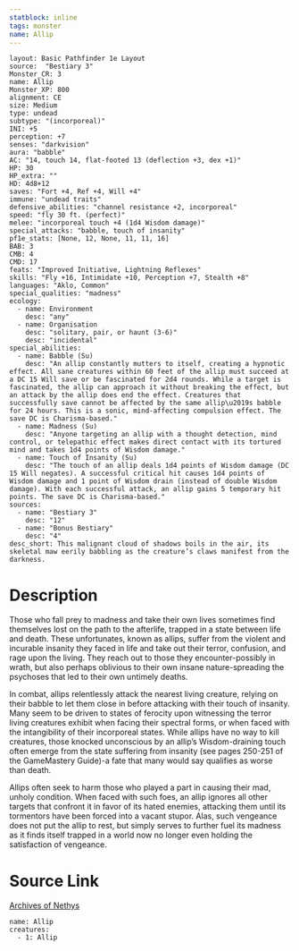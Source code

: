 ```yaml
---
statblock: inline
tags: monster
name: Allip
---
```

```statblock
layout: Basic Pathfinder 1e Layout
source:  "Bestiary 3"
Monster_CR: 3
name: Allip
Monster_XP: 800
alignment: CE
size: Medium
type: undead
subtype: "(incorporeal)"
INI: +5
perception: +7
senses: "darkvision"
aura: "babble"
AC: "14, touch 14, flat-footed 13 (deflection +3, dex +1)"
HP: 30
HP_extra: ""
HD: 4d8+12
saves: "Fort +4, Ref +4, Will +4"
immune: "undead traits"
defensive_abilities: "channel resistance +2, incorporeal"
speed: "fly 30 ft. (perfect)"
melee: "incorporeal touch +4 (1d4 Wisdom damage)"
special_attacks: "babble, touch of insanity"
pf1e_stats: [None, 12, None, 11, 11, 16]
BAB: 3
CMB: 4
CMD: 17
feats: "Improved Initiative, Lightning Reflexes"
skills: "Fly +16, Intimidate +10, Perception +7, Stealth +8"
languages: "Aklo, Common"
special_qualities: "madness"
ecology:
  - name: Environment
    desc: "any"
  - name: Organisation
    desc: "solitary, pair, or haunt (3-6)"
    desc: "incidental"
special_abilities:
  - name: Babble (Su)
    desc: "An allip constantly mutters to itself, creating a hypnotic effect. All sane creatures within 60 feet of the allip must succeed at a DC 15 Will save or be fascinated for 2d4 rounds. While a target is fascinated, the allip can approach it without breaking the effect, but an attack by the allip does end the effect. Creatures that successfully save cannot be affected by the same allip\u2019s babble for 24 hours. This is a sonic, mind-affecting compulsion effect. The save DC is Charisma-based."
  - name: Madness (Su)
    desc: "Anyone targeting an allip with a thought detection, mind control, or telepathic effect makes direct contact with its tortured mind and takes 1d4 points of Wisdom damage."
  - name: Touch of Insanity (Su)
    desc: "The touch of an allip deals 1d4 points of Wisdom damage (DC 15 Will negates). A successful critical hit causes 1d4 points of Wisdom damage and 1 point of Wisdom drain (instead of double Wisdom damage). With each successful attack, an allip gains 5 temporary hit points. The save DC is Charisma-based."
sources:
  - name: "Bestiary 3"
    desc: "12"
  - name: "Bonus Bestiary"
    desc: "4"
desc_short: This malignant cloud of shadows boils in the air, its skeletal maw eerily babbling as the creature’s claws manifest from the darkness.
```
# Description
Those who fall prey to madness and take their own lives sometimes find themselves lost on the path to the afterlife, trapped in a state between life and death. These unfortunates, known as allips, suffer from the violent and incurable insanity they faced in life and take out their terror, confusion, and rage upon the living. They reach out to those they encounter-possibly in wrath, but also perhaps oblivious to their own insane nature-spreading the psychoses that led to their own untimely deaths.

In combat, allips relentlessly attack the nearest living creature, relying on their babble to let them close in before attacking with their touch of insanity. Many seem to be driven to states of ferocity upon witnessing the terror living creatures exhibit when facing their spectral forms, or when faced with the intangibility of their incorporeal states. While allips have no way to kill creatures, those knocked unconscious by an allip’s Wisdom-draining touch often emerge from the state suffering from insanity (see pages 250-251 of the GameMastery Guide)-a fate that many would say qualifies as worse than death.

Allips often seek to harm those who played a part in causing their mad, unholy condition. When faced with such foes, an allip ignores all other targets that confront it in favor of its hated enemies, attacking them until its tormentors have been forced into a vacant stupor. Alas, such vengeance does not put the allip to rest, but simply serves to further fuel its madness as it finds itself trapped in a world now no longer even holding the satisfaction of vengeance.
# Source Link
[Archives of Nethys](https://aonprd.com/MonsterDisplay.aspx?ItemName=Allip)
```encounter-table
name: Allip
creatures:
  - 1: Allip
```
